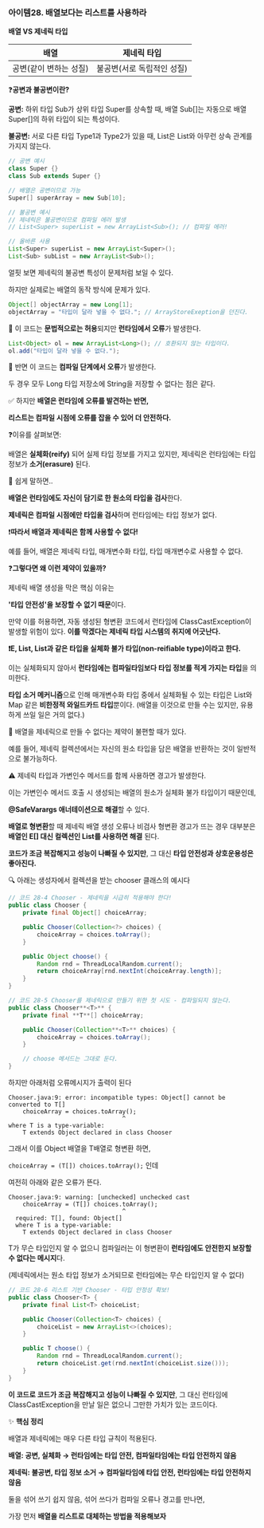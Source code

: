 ### 아이템28. 배열보다는 리스트를 사용하라

**배열 VS 제네릭 타입**

| **배열** | **제네릭 타입** |
| --- | --- |
| 공변(같이 변하는 성질) | 불공변(서로 독립적인 성질) |

❓**공변과 불공변이란?**

**공변:** 하위 타입 Sub가 상위 타입 Super를 상속할 때, 배열 Sub[]는 자동으로 배열 Super[]의 하위 타입이 되는 특성이다.

**불공변:** 서로 다른 타입 Type1과 Type2가 있을 때, List은 List와 아무런 상속 관계를 가지지 않는다.

```java
// 공변 예시
class Super {}
class Sub extends Super {}

// 배열은 공변이므로 가능
Super[] superArray = new Sub[10];

// 불공변 예시
// 제네릭은 불공변이므로 컴파일 에러 발생
// List<Super> superList = new ArrayList<Sub>(); // 컴파일 에러!

// 올바른 사용
List<Super> superList = new ArrayList<Super>();
List<Sub> subList = new ArrayList<Sub>();
```

얼핏 보면 제네릭의 불공변 특성이 문제처럼 보일 수 있다.

하지만 실제로는 배열의 동작 방식에 문제가 있다.

```java
Object[] objectArray = new Long[1];
objectArray = "타입이 달라 넣을 수 없다."; // ArrayStoreExeption을 던진다.
```

🚫 이 코드는 **문법적으로는 허용**되지만 **런타임에서 오류**가 발생한다.

```java
List<Object> ol = new ArrayList<Long>(); // 호환되지 않는 타입이다.
ol.add("타입이 달라 넣을 수 없다.");
```

🚫 반면 이 코드는 **컴파일 단계에서 오류**가 발생한다.

두 경우 모두 Long 타입 저장소에 String을 저장할 수 없다는 점은 같다.

✅ 하지만 **배열은 런타임에 오류를 발견하는 반면,**

**리스트는 컴파일 시점에 오류를 잡을 수 있어 더 안전하다.**

❓이유를 살펴보면:

배열은 **실체화(reify)** 되어 실제 타입 정보를 가지고 있지만, 제네릭은 런타임에는 타입 정보가 **소거(erasure)** 된다.

🤔 쉽게 말하면..

**배열은 런타임에도 자신이 담기로 한 원소의 타입을 검사**한다.

**제네릭은 컴파일 시점에만 타입을 검사**하며 런타임에는 타입 정보가 없다.

❗️**따라서 배열과 제네릭은 함께 사용할 수 없다!**

예를 들어, 배열은 제네릭 타입, 매개변수화 타입, 타입 매개변수로 사용할 수 없다.

❓**그렇다면 왜 이런 제약이 있을까?**

제네릭 배열 생성을 막은 핵심 이유는

**'타입 안전성'을 보장할 수 없기 때문**이다.

만약 이를 허용하면, 자동 생성된 형변환 코드에서 런타임에 ClassCastException이 발생할 위험이 있다. **이를 막겠다는 제네릭 타입 시스템의 취지에 어긋난다.**

**❗️E, List<E>, List<String>과 같은 타입을 실체화 불가 타입(non-reifiable type)이라고 한다.**

이는 실체화되지 않아서 **런타임에는 컴파일타임보다 타입 정보를 적게 가지는 타입**을 의미한다.

**타입 소거 메커니즘**으로 인해 매개변수화 타입 중에서 실체화될 수 있는 타입은 List<?>와 Map<?,?> 같은 **비한정적 와일드카드 타입**뿐이다. (배열을 이것으로 만들 수는 있지만, 유용하게 쓰일 일은 거의 없다.)

🤔 배열을 제네릭으로 만들 수 없다는 제약이 불편할 때가 있다.

예를 들어, 제네릭 컬렉션에서는 자신의 원소 타입을 담은 배열을 반환하는 것이 일반적으로 불가능하다.

⚠️ 제네릭 타입과 가변인수 메서드를 함께 사용하면 경고가 발생한다.

이는 가변인수 메서드 호출 시 생성되는 배열의 원소가 실체화 불가 타입이기 때문인데,

**@SafeVarargs 애너테이션으로 해결**할 수 있다.

**배열로 형변환**할 때 제네릭 배열 생성 오류나 비검사 형변환 경고가 뜨는 경우 대부분은 **배열인 E[] 대신 컬렉션인 List<E>를 사용하면 해결** 된다.

**코드가 조금 복잡해지고 성능이 나빠질 수 있지만**, 그 대신 **타입 안전성과 상호운용성은 좋아진다.**

🔍 아래는 생성자에서 컬렉션을 받는 chooser 클래스의 예시다

```java
// 코드 28-4 Chooser - 제네릭을 시급히 적용해야 한다!
public class Chooser {
    private final Object[] choiceArray;

    public Chooser(Collection<?> choices) {
        choiceArray = choices.toArray();
    }

    public Object choose() {
        Random rnd = ThreadLocalRandom.current();
        return choiceArray[rnd.nextInt(choiceArray.length)];
    }
}

// 코드 28-5 Chooser를 제네릭으로 만들기 위한 첫 시도 - 컴파일되지 않는다.
public class Chooser**<T>** {
    private final **T**[] choiceArray;

    public Chooser(Collection**<T>** choices) {
        choiceArray = choices.toArray();
    }

    // choose 메서드는 그대로 둔다.
}
```

하지만 아래처럼 오류메시지가 출력이 된다

```
Chooser.java:9: error: incompatible types: Object[] cannot be converted to T[]
    choiceArray = choices.toArray();
                                ^
where T is a type-variable:
    T extends Object declared in class Chooser
```

그래서 이를 Object 배열을 T배열로 형변환 하면,

`choiceArray = (T[]) choices.toArray();` 인데

여전히 아래와 같은 오류가 뜬다.

```
Chooser.java:9: warning: [unchecked] unchecked cast
    choiceArray = (T[]) choices.toArray();
                                ^
  required: T[], found: Object[]
  where T is a type-variable:
    T extends Object declared in class Chooser
```

T가 무슨 타입인지 알 수 없으니 컴파일러는 이 형변환이 **런타임에도 안전한지 보장할 수 없다는 메시지**다.

(제네릭에서는 원소 타입 정보가 소거되므로 런타임에는 무슨 타입인지 알 수 없다)

```java
// 코드 28-6 리스트 기반 Chooser - 타입 안정성 확보!
public class Chooser<T> {
    private final List<T> choiceList;

    public Chooser(Collection<T> choices) {
        choiceList = new ArrayList<>(choices);
    }

    public T choose() {
        Random rnd = ThreadLocalRandom.current();
        return choiceList.get(rnd.nextInt(choiceList.size()));
    }
}
```

**이 코드로 코드가 조금 복잡해지고 성능이 나빠질 수 있지만**, 그 대신 런타임에 ClassCastException을 만날 일은 없으니 그만한 가치가 있는 코드이다.

✨ **핵심 정리**

배열과 제네릭에는 매우 다른 타입 규칙이 적용된다.

**배열: 공변, 실체화 → 런타임에는 타입 안전, 컴파일타임에는 타입 안전하지 않음**

**제네릭: 불공변, 타입 정보 소거 → 컴파일타임에 타입 안전, 런타임에는 타입 안전하지 않음**

둘을 섞어 쓰기 쉽지 않음, 섞어 쓰다가 컴파일 오류나 경고를 만나면,

가장 먼저 **배열을 리스트로 대체하는 방법을 적용해보자**
